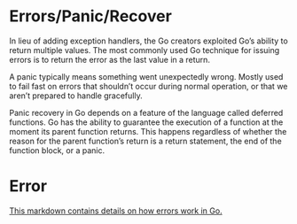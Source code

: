 # Errors/Panic/Recover

In lieu of adding exception handlers, the Go creators exploited Go’s ability to return multiple values. The most commonly used Go technique for issuing errors is to return the error as the last value in a return.

A panic typically means something went unexpectedly wrong. Mostly used to fail fast on errors that shouldn’t occur during normal operation, or that we aren’t prepared to handle gracefully.

Panic recovery in Go depends on a feature of the language called deferred functions. Go has the ability to guarantee the execution of a function at the moment its parent function returns. This happens regardless of whether the reason for the parent function’s return is a return statement, the end of the function block, or a panic.

# Error

[This markdown contains details on how errors work in Go.](./ERROR.md)
